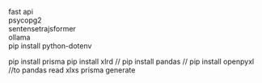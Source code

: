 fast api <br>
psycopg2 <br>
sentensetrajsformer <br>
ollama <br> 
pip install python-dotenv <br>


pip install prisma
pip install xlrd // pip install pandas // pip install openpyxl //to pandas read xlxs
prisma generate

<!-- 
pip install langchain langchain-ollama langchain-chroma langchain-postgres //ยังไม่ใช้

pip install langchain-community -->
